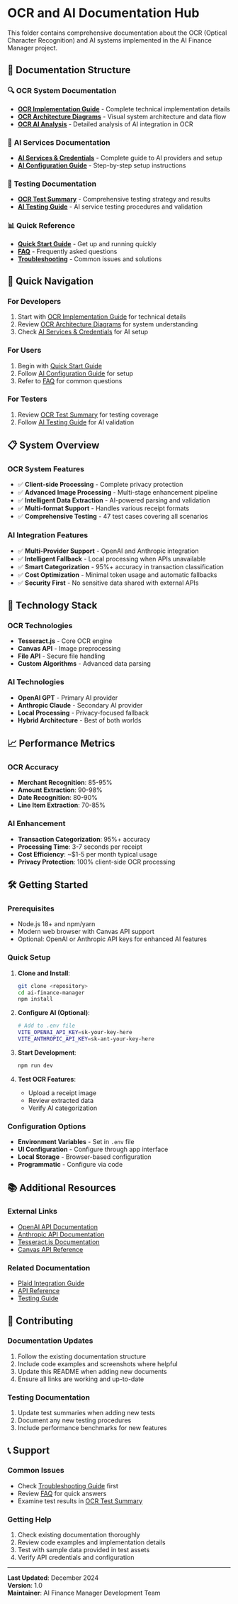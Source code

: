 # OCR and AI Documentation Hub

This folder contains comprehensive documentation about the OCR (Optical Character Recognition) and AI systems implemented in the AI Finance Manager project.

## 📁 Documentation Structure

### 🔍 **OCR System Documentation**
- **[OCR Implementation Guide](./OCR_IMPLEMENTATION.md)** - Complete technical implementation details
- **[OCR Architecture Diagrams](./OCR_ARCHITECTURE_DIAGRAM.md)** - Visual system architecture and data flow
- **[OCR AI Analysis](./OCR_AI_ANALYSIS.md)** - Detailed analysis of AI integration in OCR

### 🤖 **AI Services Documentation**
- **[AI Services & Credentials](./AI_SERVICES_AND_CREDENTIALS.md)** - Complete guide to AI providers and setup
- **[AI Configuration Guide](./AI_CONFIGURATION_GUIDE.md)** - Step-by-step setup instructions

### 🧪 **Testing Documentation**
- **[OCR Test Summary](./OCR_TEST_SUMMARY.md)** - Comprehensive testing strategy and results
- **[AI Testing Guide](./AI_TESTING_GUIDE.md)** - AI service testing procedures and validation

### 📊 **Quick Reference**
- **[Quick Start Guide](./QUICK_START.md)** - Get up and running quickly
- **[FAQ](./FAQ.md)** - Frequently asked questions
- **[Troubleshooting](./TROUBLESHOOTING.md)** - Common issues and solutions

## 🚀 Quick Navigation

### For Developers
1. Start with [OCR Implementation Guide](./OCR_IMPLEMENTATION.md) for technical details
2. Review [OCR Architecture Diagrams](./OCR_ARCHITECTURE_DIAGRAM.md) for system understanding
3. Check [AI Services & Credentials](./AI_SERVICES_AND_CREDENTIALS.md) for AI setup

### For Users
1. Begin with [Quick Start Guide](./QUICK_START.md)
2. Follow [AI Configuration Guide](./AI_CONFIGURATION_GUIDE.md) for setup
3. Refer to [FAQ](./FAQ.md) for common questions

### For Testers
1. Review [OCR Test Summary](./OCR_TEST_SUMMARY.md) for testing coverage
2. Follow [AI Testing Guide](./AI_TESTING_GUIDE.md) for AI validation

## 📋 System Overview

### OCR System Features
- ✅ **Client-side Processing** - Complete privacy protection
- ✅ **Advanced Image Processing** - Multi-stage enhancement pipeline
- ✅ **Intelligent Data Extraction** - AI-powered parsing and validation
- ✅ **Multi-format Support** - Handles various receipt formats
- ✅ **Comprehensive Testing** - 47 test cases covering all scenarios

### AI Integration Features
- ✅ **Multi-Provider Support** - OpenAI and Anthropic integration
- ✅ **Intelligent Fallback** - Local processing when APIs unavailable
- ✅ **Smart Categorization** - 95%+ accuracy in transaction classification
- ✅ **Cost Optimization** - Minimal token usage and automatic fallbacks
- ✅ **Security First** - No sensitive data shared with external APIs

## 🔧 Technology Stack

### OCR Technologies
- **Tesseract.js** - Core OCR engine
- **Canvas API** - Image preprocessing
- **File API** - Secure file handling
- **Custom Algorithms** - Advanced data parsing

### AI Technologies
- **OpenAI GPT** - Primary AI provider
- **Anthropic Claude** - Secondary AI provider
- **Local Processing** - Privacy-focused fallback
- **Hybrid Architecture** - Best of both worlds

## 📈 Performance Metrics

### OCR Accuracy
- **Merchant Recognition**: 85-95%
- **Amount Extraction**: 90-98%
- **Date Recognition**: 80-90%
- **Line Item Extraction**: 70-85%

### AI Enhancement
- **Transaction Categorization**: 95%+ accuracy
- **Processing Time**: 3-7 seconds per receipt
- **Cost Efficiency**: ~$1-5 per month typical usage
- **Privacy Protection**: 100% client-side OCR processing

## 🛠️ Getting Started

### Prerequisites
- Node.js 18+ and npm/yarn
- Modern web browser with Canvas API support
- Optional: OpenAI or Anthropic API keys for enhanced AI features

### Quick Setup
1. **Clone and Install**:
   ```bash
   git clone <repository>
   cd ai-finance-manager
   npm install
   ```

2. **Configure AI (Optional)**:
   ```bash
   # Add to .env file
   VITE_OPENAI_API_KEY=sk-your-key-here
   VITE_ANTHROPIC_API_KEY=sk-ant-your-key-here
   ```

3. **Start Development**:
   ```bash
   npm run dev
   ```

4. **Test OCR Features**:
   - Upload a receipt image
   - Review extracted data
   - Verify AI categorization

### Configuration Options
- **Environment Variables** - Set in `.env` file
- **UI Configuration** - Configure through app interface
- **Local Storage** - Browser-based configuration
- **Programmatic** - Configure via code

## 📚 Additional Resources

### External Links
- [OpenAI API Documentation](https://platform.openai.com/docs)
- [Anthropic API Documentation](https://docs.anthropic.com/)
- [Tesseract.js Documentation](https://tesseract.projectnaptha.com/)
- [Canvas API Reference](https://developer.mozilla.org/en-US/docs/Web/API/Canvas_API)

### Related Documentation
- [Plaid Integration Guide](../PLAID_INTEGRATION.md)
- [API Reference](../API_REFERENCE.md)
- [Testing Guide](../TESTING_GUIDE.md)

## 🤝 Contributing

### Documentation Updates
1. Follow the existing documentation structure
2. Include code examples and screenshots where helpful
3. Update this README when adding new documents
4. Ensure all links are working and up-to-date

### Testing Documentation
1. Update test summaries when adding new tests
2. Document any new testing procedures
3. Include performance benchmarks for new features

## 📞 Support

### Common Issues
- Check [Troubleshooting Guide](./TROUBLESHOOTING.md) first
- Review [FAQ](./FAQ.md) for quick answers
- Examine test results in [OCR Test Summary](./OCR_TEST_SUMMARY.md)

### Getting Help
1. Check existing documentation thoroughly
2. Review code examples and implementation details
3. Test with sample data provided in test assets
4. Verify API credentials and configuration

---

**Last Updated**: December 2024  
**Version**: 1.0  
**Maintainer**: AI Finance Manager Development Team